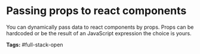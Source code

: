 # Passing props to react components
You can dynamically pass data to react components by props. Props can be hardcoded or be the result of an JavaScript expression the choice is yours.

**Tags:** #full-stack-open